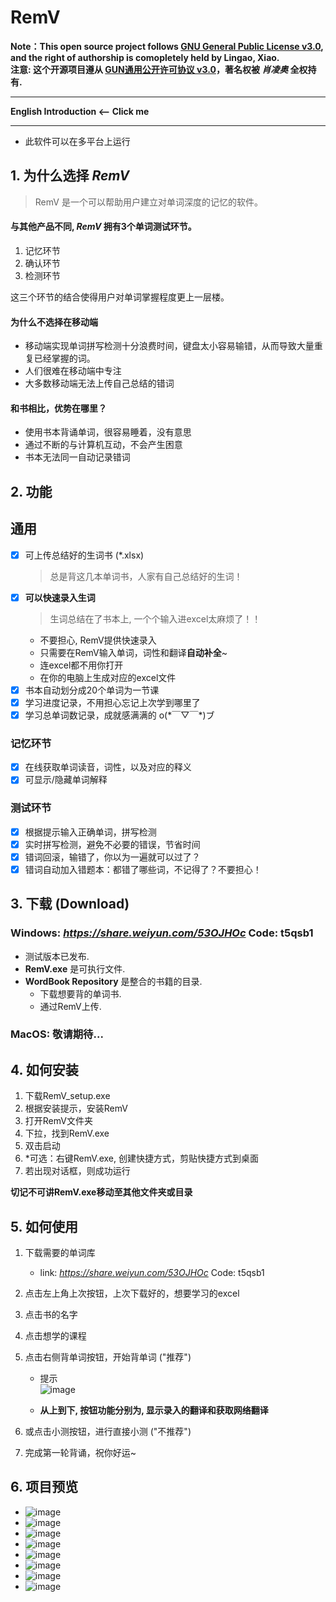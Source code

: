 # RemV
**Note：This open source project follows [GNU General Public License v3.0](LICENSE), and the right of authorship is comopletely held by Lingao, Xiao.**  
**注意: 这个开源项目遵从 [GUN通用公开许可协议 v3.0](GUN通用公开许可协议)，著名权被 *肖凌奥* 全权持有.**
***
**English Introduction <-- Click me**
***
- 此软件可以在多平台上运行
## 1. 为什么选择 *RemV*
> RemV 是一个可以帮助用户建立对单词深度的记忆的软件。
#### 与其他产品不同, *RemV* 拥有3个单词测试环节。
1. 记忆环节
2. 确认环节
3. 检测环节  

这三个环节的结合使得用户对单词掌握程度更上一层楼。
#### 为什么不选择在移动端
- 移动端实现单词拼写检测十分浪费时间，键盘太小容易输错，从而导致大量重复已经掌握的词。
- 人们很难在移动端中专注
- 大多数移动端无法上传自己总结的错词
#### 和书相比，优势在哪里？
- 使用书本背诵单词，很容易睡着，没有意思
- 通过不断的与计算机互动，不会产生困意
- 书本无法同一自动记录错词

## 2. 功能
## 通用
- [x] 可上传总结好的生词书 (*.xlsx)
    > 总是背这几本单词书，人家有自己总结好的生词！
- [x] **可以快速录入生词**
    > 生词总结在了书本上, 一个个输入进excel太麻烦了！！
    - 不要担心, RemV提供快速录入
    - 只需要在RemV输入单词，词性和翻译**自动补全**~
    - 连excel都不用你打开
    - 在你的电脑上生成对应的excel文件
- [x] 书本自动划分成20个单词为一节课
- [x] 学习进度记录，不用担心忘记上次学到哪里了
- [x] 学习总单词数记录，成就感满满的 o(\*￣▽￣\*)ブ

### 记忆环节
- [x] 在线获取单词读音，词性，以及对应的释义
- [x] 可显示/隐藏单词解释

### 测试环节
- [x] 根据提示输入正确单词，拼写检测
- [x] 实时拼写检测，避免不必要的错误，节省时间
- [x] 错词回滚，输错了，你以为一遍就可以过了？
- [x] 错词自动加入错题本：都错了哪些词，不记得了？不要担心！
## 3. 下载 (Download)
### Windows: *https://share.weiyun.com/53OJHOc* Code: t5qsb1
  - 测试版本已发布.
  - **RemV.exe** 是可执行文件.
  - **WordBook Repository** 是整合的书籍的目录.
    - 下载想要背的单词书.  
    - 通过RemV上传.
### MacOS: 敬请期待...
## 4. 如何安装
1. 下载RemV_setup.exe
2. 根据安装提示，安装RemV
3. 打开RemV文件夹
4. 下拉，找到RemV.exe
5. 双击启动  
6. *可选：右键RemV.exe, 创建快捷方式，剪贴快捷方式到桌面 
7. 若出现对话框，则成功运行 

**切记不可讲RemV.exe移动至其他文件夹或目录**
## 5. 如何使用
1. 下载需要的单词库
    - link: *https://share.weiyun.com/53OJHOc* Code: t5qsb1  
2. 点击左上角上次按钮，上次下载好的，想要学习的excel
3. 点击书的名字
4. 点击想学的课程
5. 点击右侧背单词按钮，开始背单词 ("推荐")
    - 提示  
    ![image](image/tip_1.jpg)  
    
    - **从上到下, 按钮功能分别为, 显示录入的翻译和获取网络翻译**  

6. 或点击小测按钮，进行直接小测 ("不推荐")  

6. 完成第一轮背诵，祝你好运~

## 6. 项目预览
- ![image](image/pic_1.png) 
- ![image](image/pic_2.png) 
- ![image](image/pic_3.png) 
- ![image](image/pic_4.png) 
- ![image](image/pic_5.png) 
- ![image](image/pic_6.png) 
- ![image](image/pic_7.png) 
- ![image](image/pic_8.png) 
